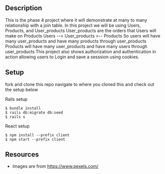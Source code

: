 ## Description

This is the phase 4 project where it will demonstrate at many to many relationship with a join table.
In this project we will be using Users, Products, and User_products
User_products are the orders that Users will make on Products
Users --< User_products >-- Products
So users will have many user_products and have many products through user_products
Products will have many user_products and have many users through user_products
This project also shows authorization and authentication in action allowing users to Login and save a sesssion using cookies.

## Setup

fork and clone this repo 
navigate to where you cloned this and check out the setup below

Rails setup

```console
$ bundle install
$ rails db:migrate db:seed
$ rails s
```

React setup

```console
$ npm install --prefix client
$ npm start --prefix client
```


## Resources

- Images are from https://www.pexels.com/

